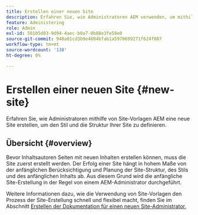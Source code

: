 ```yaml
---
title: Erstellen einer neuen Site
description: Erfahren Sie, wie Administratoren AEM verwenden, um mithilfe von Site-Vorlagen eine neue Site zu erstellen und den Stil und die Struktur Ihrer Site zu definieren.
feature: Administering
role: Admin
exl-id: 50105d03-9d94-4aec-b0a7-0b88e3fe50e0
source-git-commit: 940a01cd3b9e4804bfab1a5970699271f624f087
workflow-type: tm+mt
source-wordcount: '130'
ht-degree: 0%

---
```


# Erstellen einer neuen Site {#new-site}

Erfahren Sie, wie Administratoren mithilfe von Site-Vorlagen AEM eine neue Site erstellen, um den Stil und die Struktur Ihrer Site zu definieren.

## Übersicht {#overview}

Bevor Inhaltsautoren Seiten mit neuen Inhalten erstellen können, muss die Site zuerst erstellt werden. Der Erfolg einer Site hängt in hohem Maße von der anfänglichen Berücksichtigung und Planung der Site-Struktur, des Stils und des anfänglichen Inhalts ab. Aus diesem Grund wird die anfängliche Site-Erstellung in der Regel von einem AEM-Administrator durchgeführt.

Weitere Informationen dazu, wie die Verwendung von Site-Vorlagen den Prozess der Site-Erstellung schnell und flexibel macht, finden Sie im Abschnitt [Erstellen der Dokumentation für einen neuen Site-Administrator.](/help/sites-cloud/administering/site-creation/create-site.md)
